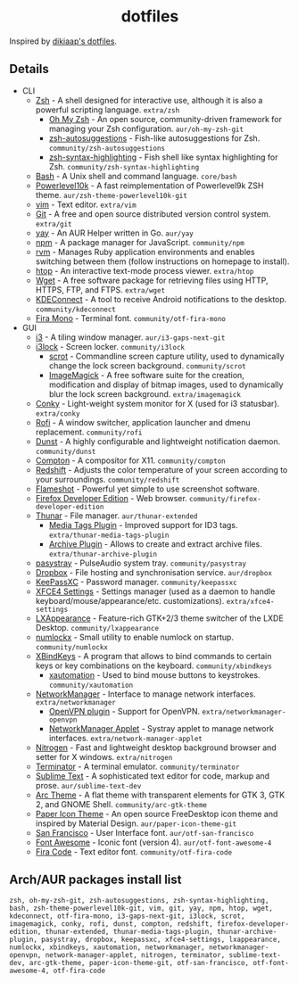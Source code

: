 <h1 align="center">dotfiles</h1>

Inspired by [dikiaap's dotfiles](https://github.com/dikiaap/dotfiles).

## Details

- CLI
    - [Zsh](https://www.zsh.org) - A shell designed for interactive use, although it is also a powerful scripting language. `extra/zsh`
        - [Oh My Zsh](https://github.com/robbyrussell/oh-my-zsh) - An open source, community-driven framework for managing your Zsh configuration. `aur/oh-my-zsh-git`
        - [zsh-autosuggestions](https://github.com/zsh-users/zsh-autosuggestions) - Fish-like autosuggestions for Zsh. `community/zsh-autosuggestions`
        - [zsh-syntax-highlighting](https://github.com/zsh-users/zsh-syntax-highlighting) - Fish shell like syntax highlighting for Zsh. `community/zsh-syntax-highlighting`
    - [Bash](https://www.gnu.org/software/bash/) - A Unix shell and command language. `core/bash`
    - [Powerlevel10k](https://github.com/romkatv/powerlevel10k) - A fast reimplementation of Powerlevel9k ZSH theme. `aur/zsh-theme-powerlevel10k-git`
    - [vim](https://www.vim.org/) - Text editor. `extra/vim`
    - [Git](https://git-scm.com) - A free and open source distributed version control system. `extra/git`
    - [yay](https://github.com/Jguer/yay) - An AUR Helper written in Go. `aur/yay`
    - [npm](https://github.com/npm/npm) - A package manager for JavaScript. `community/npm`
    - [rvm](https://rvm.io/) - Manages Ruby application environments and enables switching between them (follow instructions on homepage to install).
    - [htop](https://github.com/hishamhm/htop) - An interactive text-mode process viewer. `extra/htop`
    - [Wget](https://www.gnu.org/software/wget/) - A free software package for retrieving files using HTTP, HTTPS, FTP, and FTPS. `extra/wget`
    - [KDEConnect](https://community.kde.org/KDEConnect) - A tool to receive Android notifications to the desktop. `community/kdeconnect`
    - [Fira Mono](https://mozilla.github.io/Fira/) - Terminal font. `community/otf-fira-mono`
- GUI
    - [i3](https://github.com/i3/i3) - A tiling window manager. `aur/i3-gaps-next-git`
    - [i3lock](https://github.com/i3/i3lock) - Screen locker. `community/i3lock`
        - [scrot](http://www.linuxbrit.co.uk/scrot/) - Commandline screen capture utility, used to dynamically change the lock screen background. `community/scrot`
        - [ImageMagick](https://www.imagemagick.org) - A free software suite for the creation, modification and display of bitmap images, used to dynamically blur the lock screen background. `extra/imagemagick`
    - [Conky](https://github.com/brndnmtthws/conky) - Light-weight system monitor for X (used for i3 statusbar). `extra/conky`
    - [Rofi](https://github.com/DaveDavenport/rofi) - A window switcher, application launcher and dmenu replacement. `community/rofi`
    - [Dunst](https://github.com/dunst-project/dunst) - A highly configurable and lightweight notification daemon. `community/dunst`
    - [Compton](https://github.com/chjj/compton) - A compositor for X11. `community/compton`
    - [Redshift](https://github.com/jonls/redshift) - Adjusts the color temperature of your screen according to your surroundings. `community/redshift`
    - [Flameshot](https://github.com/lupoDharkael/flameshot) - Powerful yet simple to use screenshot software.
    - [Firefox Developer Edition](https://www.mozilla.org/en-US/firefox/developer/) - Web browser. `community/firefox-developer-edition`
    - [Thunar](https://docs.xfce.org/xfce/thunar/start) - File manager. `aur/thunar-extended`
        - [Media Tags Plugin](https://docs.xfce.org/xfce/thunar/media-tags) - Improved support for ID3 tags. `extra/thunar-media-tags-plugin`
        - [Archive Plugin](https://docs.xfce.org/xfce/thunar/archive) - Allows to create and extract archive files. `extra/thunar-archive-plugin`
    - [pasystray](https://github.com/christophgysin/pasystray) - PulseAudio system tray. `community/pasystray`
    - [Dropbox](https://www.dropbox.com/) - File hosting and synchronisation service. `aur/dropbox`
    - [KeePassXC](https://keepassxc.org/) - Password manager. `community/keepassxc`
    - [XFCE4 Settings](https://docs.xfce.org/xfce/xfce4-settings/start) - Settings manager (used as a daemon to handle keyboard/mouse/appearance/etc. customizations). `extra/xfce4-settings`
    - [LXAppearance](https://wiki.lxde.org/en/LXAppearance) - Feature-rich GTK+2/3 theme switcher of the LXDE Desktop. `community/lxappearance`
    - [numlockx](http://home.kde.org/~seli/numlockx/) - Small utility to enable numlock on startup. `community/numlockx`
    - [XBindKeys](https://www.nongnu.org/xbindkeys/) - A program that allows to bind commands to certain keys or key combinations on the keyboard. `community/xbindkeys`
        - [xautomation](https://linux.die.net/man/7/xautomation) - Used to bind mouse buttons to keystrokes. `community/xautomation`
    - [NetworkManager](https://wiki.gnome.org/Projects/NetworkManager) - Interface to manage network interfaces. `extra/networkmanager`
        - [OpenVPN plugin](https://wiki.gnome.org/Projects/NetworkManager/VPN) - Support for OpenVPN. `extra/networkmanager-openvpn`
        - [NetworkManager Applet](https://wiki.gnome.org/Projects/NetworkManager) - Systray applet to manage network interfaces. `extra/network-manager-applet`
    - [Nitrogen](https://projects.l3ib.org/nitrogen/) - Fast and lightweight desktop background browser and setter for X windows. `extra/nitrogen`
    - [Terminator](https://launchpad.net/terminator) - A terminal emulator. `community/terminator`
    - [Sublime Text](https://www.sublimetext.com) - A sophisticated text editor for code, markup and prose. `aur/sublime-text-dev`
    - [Arc Theme](https://github.com/nicohood/arc-theme) - A flat theme with transparent elements for GTK 3, GTK 2, and GNOME Shell. `community/arc-gtk-theme`
    - [Paper Icon Theme](https://github.com/snwh/paper-icon-theme) - An open source FreeDesktop icon theme and inspired by Material Design. `aur/paper-icon-theme-git`
    - [San Francisco](https://developer.apple.com/fonts/) - User Interface font. `aur/otf-san-francisco`
    - [Font Awesome](https://github.com/FortAwesome/Font-Awesome) - Iconic font (version 4). `aur/otf-font-awesome-4`
    - [Fira Code](https://mozilla.github.io/Fira/) - Text editor font. `community/otf-fira-code`

## Arch/AUR packages install list

```
zsh, oh-my-zsh-git, zsh-autosuggestions, zsh-syntax-highlighting, bash, zsh-theme-powerlevel10k-git, vim, git, yay, npm, htop, wget, kdeconnect, otf-fira-mono, i3-gaps-next-git, i3lock, scrot, imagemagick, conky, rofi, dunst, compton, redshift, firefox-developer-edition, thunar-extended, thunar-media-tags-plugin, thunar-archive-plugin, pasystray, dropbox, keepassxc, xfce4-settings, lxappearance, numlockx, xbindkeys, xautomation, networkmanager, networkmanager-openvpn, network-manager-applet, nitrogen, terminator, sublime-text-dev, arc-gtk-theme, paper-icon-theme-git, otf-san-francisco, otf-font-awesome-4, otf-fira-code
```
